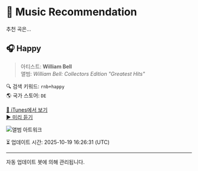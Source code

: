 
# 🎵 Music Recommendation

추천 곡은...

## 🎧 Happy  
> 아티스트: **William Bell**  
> 앨범: _William Bell: Collectors Edition "Greatest Hits"_  

🔍 검색 키워드: `rnb+happy`  
🌎 국가 스토어: `DE`

[🔗 iTunes에서 보기](https://music.apple.com/de/album/happy/264697079?i=264697303&uo=4)  
[▶️ 미리 듣기](https://audio-ssl.itunes.apple.com/itunes-assets/AudioPreview115/v4/81/24/f0/8124f06f-36d2-a309-15ee-8b4b747491c5/mzaf_11161650598247274235.plus.aac.p.m4a)

![앨범 아트워크](https://is1-ssl.mzstatic.com/image/thumb/Music/12/14/97/mzi.ktypyqic.jpg/100x100bb.jpg)

⏳ 업데이트 시간: 2025-10-19 16:26:31 (UTC)

---
자동 업데이트 봇에 의해 관리됩니다.
